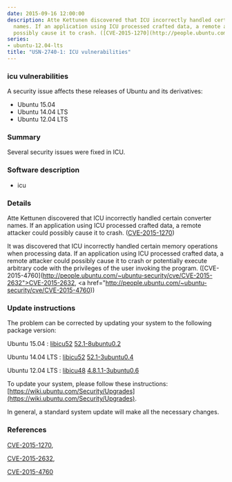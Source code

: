 ```yaml
---
date: 2015-09-16 12:00:00
description: Atte Kettunen discovered that ICU incorrectly handled certain converter
  names. If an application using ICU processed crafted data, a remote attacker could
  possibly cause it to crash. ([CVE-2015-1270](http://people.ubuntu.com/~ubuntu-security/cve/CVE-2015-1270))
series:
- ubuntu-12.04-lts
title: "USN-2740-1: ICU vulnerabilities"
---
```


### icu vulnerabilities

A security issue affects these releases of Ubuntu and its derivatives:

* Ubuntu 15.04
* Ubuntu 14.04 LTS
* Ubuntu 12.04 LTS

### Summary

Several security issues were fixed in ICU. 

### Software description

* icu 

### Details

Atte Kettunen discovered that ICU incorrectly handled certain converter names. If an application using ICU processed crafted data, a remote attacker could possibly cause it to crash. ([CVE-2015-1270](http://people.ubuntu.com/~ubuntu-security/cve/CVE-2015-1270))

It was discovered that ICU incorrectly handled certain memory operations when processing data. If an application using ICU processed crafted data, a remote attacker could possibly cause it to crash or potentially execute arbitrary code with the privileges of the user invoking the program. ([CVE-2015-4760](http://people.ubuntu.com/~ubuntu-security/cve/CVE-2015-2632">CVE-2015-2632</a>, <a href="http://people.ubuntu.com/~ubuntu-security/cve/CVE-2015-4760)) 

### Update instructions

The problem can be corrected by updating your system to the following package version:

Ubuntu 15.04
 : [libicu52](https://launchpad.net/ubuntu/+source/icu) <span> [52.1-8ubuntu0.2](https://launchpad.net/ubuntu/+source/icu/52.1-8ubuntu0.2) </span> 

Ubuntu 14.04 LTS
 : [libicu52](https://launchpad.net/ubuntu/+source/icu) <span> [52.1-3ubuntu0.4](https://launchpad.net/ubuntu/+source/icu/52.1-3ubuntu0.4) </span> 

Ubuntu 12.04 LTS
 : [libicu48](https://launchpad.net/ubuntu/+source/icu) <span> [4.8.1.1-3ubuntu0.6](https://launchpad.net/ubuntu/+source/icu/4.8.1.1-3ubuntu0.6) </span> 

To update your system, please follow these instructions: [https://wiki.ubuntu.com/Security/Upgrades](https://wiki.ubuntu.com/Security/Upgrades).

In general, a standard system update will make all the necessary changes. 

### References

 [CVE-2015-1270](http://people.ubuntu.com/~ubuntu-security/cve/CVE-2015-1270), 

 [CVE-2015-2632](http://people.ubuntu.com/~ubuntu-security/cve/CVE-2015-2632), 

 [CVE-2015-4760](http://people.ubuntu.com/~ubuntu-security/cve/CVE-2015-4760)
